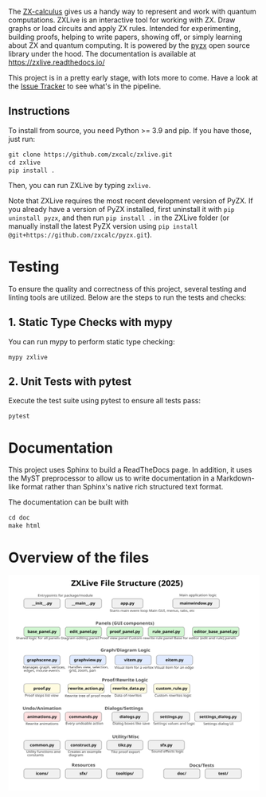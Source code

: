 The [ZX-calculus](http://zxcalculus.com) gives us a handy way to represent and work with quantum computations. ZXLive is an interactive tool for working with ZX. Draw graphs or load circuits and apply ZX rules. Intended for experimenting, building proofs, helping to write papers, showing off, or simply learning about ZX and quantum computing. It is powered by the [pyzx](https://github.com/zxcalc/pyzx) open source library under the hood. The documentation is available at https://zxlive.readthedocs.io/

This project is in a pretty early stage, with lots more to come. Have a look at the [Issue Tracker](https://github.com/zxcalc/zxlive/issues) to see what's in the pipeline.


## Instructions

To install from source, you need Python >= 3.9 and pip. If you have those, just run:

    git clone https://github.com/zxcalc/zxlive.git
    cd zxlive
    pip install .

Then, you can run ZXLive by typing `zxlive`.

Note that ZXLive requires the most recent development version of PyZX. If you already have a version of PyZX installed, first uninstall it with `pip uninstall pyzx`, and then run `pip install .` in the ZXLive folder (or manually install the latest PyZX version using `pip install @git+https://github.com/zxcalc/pyzx.git`).

# Testing

To ensure the quality and correctness of this project, several testing and linting tools are utilized.
Below are the steps to run the tests and checks:

## 1. Static Type Checks with mypy

You can run mypy to perform static type checking:
 
    mypy zxlive

## 2. Unit Tests with pytest

Execute the test suite using pytest to ensure all tests pass:

    pytest

# Documentation

This project uses Sphinx to build a ReadTheDocs page. In addition, it uses the MyST preprocessor to allow us to write documentation in a Markdown-like format rather than Sphinx's native rich structured text format.

The documentation can be built with

    cd doc
    make html

# Overview of the files
![ZXLive File Overview](ZXLive-file-overview.svg)